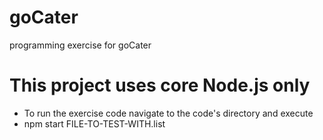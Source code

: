 # goCater
programming exercise for goCater

# This project uses core Node.js only

 - To run the exercise code navigate to the code's directory and execute
 - npm start FILE-TO-TEST-WITH.list
 
